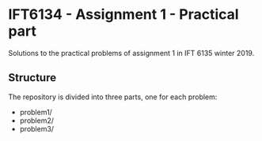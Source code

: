 # IFT6134 - Assignment 1 - Practical part

Solutions to the practical problems of assignment 1 in IFT 6135 winter 2019.

## Structure

The repository is divided into three parts, one for each problem:
- problem1/
- problem2/
- problem3/
